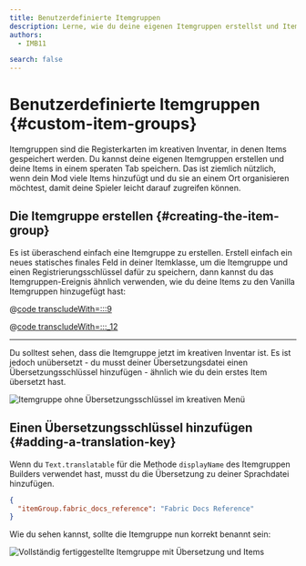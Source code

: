 ```yaml
---
title: Benutzerdefinierte Itemgruppen
description: Lerne, wie du deine eigenen Itemgruppen erstellst und Items hinzufügst.
authors:
  - IMB11

search: false
---
```


# Benutzerdefinierte Itemgruppen {#custom-item-groups}

Itemgruppen sind die Registerkarten im kreativen Inventar, in denen Items gespeichert werden. Du kannst deine eigenen Itemgruppen erstellen und deine Items in einem speraten Tab speichern. Das ist ziemlich nützlich, wenn dein Mod viele Items hinzufügt und du sie an einem Ort organisieren möchtest, damit deine Spieler leicht darauf zugreifen können.

## Die Itemgruppe erstellen {#creating-the-item-group}

Es ist überaschend einfach eine Itemgruppe zu erstellen. Erstell einfach ein neues statisches finales Feld in deiner Itemklasse, um die Itemgruppe und einen Registrierungsschlüssel dafür zu speichern, dann kannst du das Itemgruppen-Ereignis ähnlich verwenden, wie du deine Items zu den Vanilla Itemgruppen hinzugefügt hast:

@[code transcludeWith=:::9](@/reference/1.21/src/main/java/com/example/docs/item/ModItems.java)

@[code transcludeWith=:::_12](@/reference/1.21/src/main/java/com/example/docs/item/ModItems.java)

<hr />

Du solltest sehen, dass die Itemgruppe jetzt im kreativen Inventar ist. Es ist jedoch unübersetzt - du musst deiner Übersetzungsdatei einen Übersetzungsschlüssel hinzufügen - ähnlich wie du dein erstes Item übersetzt hast.

![Itemgruppe ohne Übersetzungsschlüssel im kreativen Menü](/assets/develop/items/itemgroups_0.png)

## Einen Übersetzungsschlüssel hinzufügen {#adding-a-translation-key}

Wenn du `Text.translatable` für die Methode `displayName` des Itemgruppen Builders verwendet hast, musst du die Übersetzung zu deiner Sprachdatei hinzufügen.

```json
{
  "itemGroup.fabric_docs_reference": "Fabric Docs Reference"
}
```

Wie du sehen kannst, sollte die Itemgruppe nun korrekt benannt sein:

![Vollständig fertiggestellte Itemgruppe mit Übersetzung und Items](/assets/develop/items/itemgroups_1.png)
